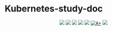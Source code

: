 # Kubernetes-study-doc
<p align="center">
<a herf="https://img.shields.io/badge/CNCF-Kubernetes-informational?style=flat&logo=Kubernetes&color=777BB4"><img src="https://img.shields.io/badge/CNCF-Kubernetes-informational?style=flat&logo=Kubernetes&color=777BB4">
<a herf="https://img.shields.io/badge/StorageClass-informational?style=flat&logo=nfs&color=777BB4"><img src="https://img.shields.io/badge/StorageClass-informational?style=flat&logo=StorageClass&color=777BB4">
<a herf="https://img.shields.io/badge/apiversion-informational?style=flat&logo=apiversion&color=FCC624"><img src="https://img.shields.io/badge/apiversion-informational?style=flat&logo=apiversion&color=FCC624"></a>
<a href="https://img.shields.io/github/issues/sush-sketc/Kubernetes-study-doc"><img src="https://img.shields.io/github/issues/sush-sketc/Kubernetes-study-doc"></a>
<!--<a href="https://img.shields.io/github/v/release/radondb/radondb-mysql-kubernetes?include_prereleases"><img src="https://img.shields.io/github/v/release/sush-sketc/Kubernetes-study-doc?include_prereleases"></a> -->
<a href="https://img.shields.io/github/license/sush-sketc/Kubernetes-study-doc"><img src="https://img.shields.io/github/license/sush-sketc/Kubernetes-study-doc"></a>
<a href="https://goreportcard.com/report/github.com/radondb/radondb-mysql-kubernetes"><img src="https://goreportcard.com/badge/github.com/radondb/radondb-mysql-kubernetes" alt="A+"></a>
<a href="https://img.shields.io/github/stars/sush-sketc/Kubernetes-study-doc"><img src="https://img.shields.io/github/stars/sush-sketc/Kubernetes-study-doc"></a>
</a>
</p>